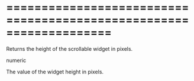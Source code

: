 <!--**
/*-------------------------------------------
    Auto-generated file. Do not modify.
-------------------------------------------

**-->
===================================================================
===================================================================

<!--shortDescription-->
Returns the height of the scrollable widget in pixels.
<!--/shortDescription-->

<!--returnType-->numeric<!--/returnType-->
<!--returnDescription-->
The value of the widget height in pixels.
<!--/returnDescription-->

<!--fullDescription-->

<!--/fullDescription-->